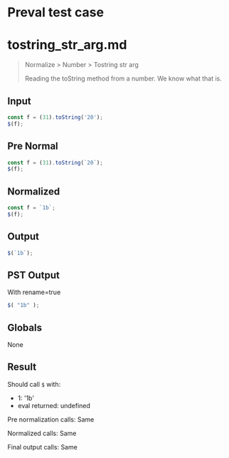 # Preval test case

# tostring_str_arg.md

> Normalize > Number > Tostring str arg
>
> Reading the toString method from a number. We know what that is.

## Input

`````js filename=intro
const f = (31).toString('20');
$(f);
`````

## Pre Normal


`````js filename=intro
const f = (31).toString(`20`);
$(f);
`````

## Normalized


`````js filename=intro
const f = `1b`;
$(f);
`````

## Output


`````js filename=intro
$(`1b`);
`````

## PST Output

With rename=true

`````js filename=intro
$( "1b" );
`````

## Globals

None

## Result

Should call `$` with:
 - 1: '1b'
 - eval returned: undefined

Pre normalization calls: Same

Normalized calls: Same

Final output calls: Same
